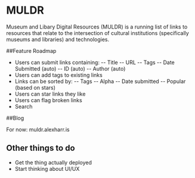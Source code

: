 MULDR
=====

Museum and Libary Digital Resources (MULDR) is a running list of links to resources that relate to the intersection of cultural institutions (specifically museums and libraries) and technologies.

##Feature Roadmap

- Users can submit links containing:
-- Title
-- URL
-- Tags
-- Date Submitted (auto)
-- ID (auto)
-- Author (auto)
- Users can add tags to existing links
- Links can be sorted by:
-- Tags
-- Alpha
-- Date submitted
-- Popular (based on stars)
- Users can star links they like
- Users can flag broken links
- Search

##Blog

For now: muldr.alexharr.is

## Other things to do

- Get the thing actually deployed
- Start thinking about UI/UX
